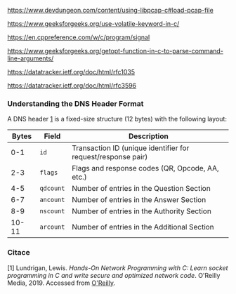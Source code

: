 https://www.devdungeon.com/content/using-libpcap-c#load-pcap-file

https://www.geeksforgeeks.org/use-volatile-keyword-in-c/

https://en.cppreference.com/w/c/program/signal

https://www.geeksforgeeks.org/getopt-function-in-c-to-parse-command-line-arguments/

https://datatracker.ietf.org/doc/html/rfc1035

https://datatracker.ietf.org/doc/html/rfc3596                       



### Understanding the DNS Header Format

A DNS header [1](#citace) is a fixed-size structure (12 bytes) with the following layout:

| Bytes     | Field       | Description                                   |
|-----------|-------------|-----------------------------------------------|
| 0-1       | `id`        | Transaction ID (unique identifier for request/response pair) |
| 2-3       | `flags`     | Flags and response codes (QR, Opcode, AA, etc.) |
| 4-5       | `qdcount`   | Number of entries in the Question Section     |
| 6-7       | `ancount`   | Number of entries in the Answer Section       |
| 8-9       | `nscount`   | Number of entries in the Authority Section    |
| 10-11     | `arcount`   | Number of entries in the Additional Section   |

### Citace

[1] Lundrigan, Lewis. *Hands-On Network Programming with C: Learn socket programming in C and write secure and optimized network code*. O'Reilly Media, 2019. Accessed from [O'Reilly](https://www.oreilly.com/library/view/hands-on-network-programming/9781789349863/812dd5c5-0d22-4ccd-8faf-f339b416bb2e.xhtml).

